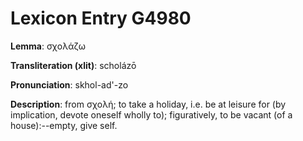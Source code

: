 # Lexicon Entry G4980

**Lemma**: σχολάζω

**Transliteration (xlit)**: scholázō

**Pronunciation**: skhol-ad'-zo

**Description**:
from σχολή; to take a holiday, i.e. be at leisure for (by implication, devote oneself wholly to); figuratively, to be vacant (of a house):--empty, give self.
